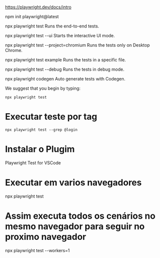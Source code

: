 https://playwright.dev/docs/intro

npm init playwright@latest

npx playwright test
    Runs the end-to-end tests.

  npx playwright test --ui
    Starts the interactive UI mode.

  npx playwright test --project=chromium
    Runs the tests only on Desktop Chrome.

  npx playwright test example
    Runs the tests in a specific file.

  npx playwright test --debug
    Runs the tests in debug mode.

  npx playwright codegen
    Auto generate tests with Codegen.

We suggest that you begin by typing:

    npx playwright test

# Executar teste por tag
    npx playwright test --grep @login

# Instalar o Plugim
Playwright Test for VSCode 

# Executar em varios navegadores
 npx playwright test

# Assim executa todos os cenários no mesmo navegador para seguir no proximo navegador
  npx playwright test --workers=1



